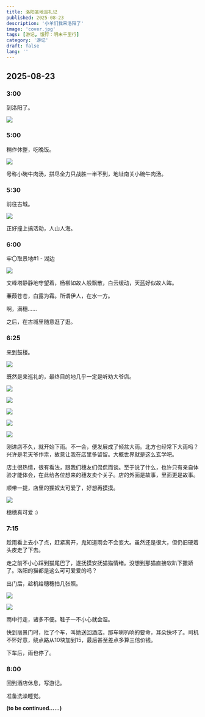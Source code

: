 ```yaml
---
title: 洛阳圣地巡礼记
published: 2025-08-23
description: '小羊们我来洛阳了'
image: 'cover.jpg'
tags: [游记, 饿殍：明末千里行]
category: '游记'
draft: false
lang: ''
---
```


## 2025-08-23

### 3:00

到洛阳了。

![](arrival.jpg)

### 5:00

稍作休整，吃晚饭。

![](soup.jpg)

号称小碗牛肉汤，拼尽全力只战胜一半不到，地址南关小碗牛肉汤。

### 5:30

前往古城。

![](city.jpg)

正好撞上搞活动，人山人海。

### 6:00

牢〇取景地#1 - 湖边

![](lake.jpg)

文峰塔静静地守望着，杨柳如故人般飘散，白云缓动，天蓝好似故人眸。

蒹葭苍苍，白露为霜。所谓伊人，在水一方。

啊，满穗……

之后，在古城里随意逛了逛。

### 6:25

来到鼓楼。

![](drum_building.jpg)

既然是来巡礼的，最终目的地几乎一定是听劝大爷店。

![](store1.jpg)

![](store2.jpg)

![](store3.jpg)

![](store4.jpg)

![](store5.jpg)

刚进店不久，就开始下雨。不一会，便发展成了倾盆大雨。北方也经常下大雨吗？兴许是老天爷作祟，故意让我在店里多留留。大概世界就是这么玄学吧。

店主很热情，很有看法，跟我们穗友们侃侃而谈。至于说了什么，也许只有亲自体验才能体会，在此给各位想来的穗友卖个关子。店的外面是故事，里面更是故事。

顺带一提，店里的狸奴太可爱了，好想再摸摸。

![](store_item.jpg)

穗穗真可爱 :)

### 7:15

趁雨看上去小了点，赶紧离开，鬼知道雨会不会变大。虽然还是很大，但仍旧硬着头皮走了下去。

走之前不小心踩到猫尾巴了，遂抚摸安抚猫猫情绪。没想到那猫直接软趴下撒娇了。洛阳的猫都是这么可可爱爱的吗？

出门后，趁机给穗穗拍几张照。

![](drum2.jpg)

![](drum3.jpg)

雨中行走，诸多不便。鞋子一不小心就会湿。

快到丽景门时，拦了个车，叫她送回酒店。那车喇叭响的要命，耳朵快坏了。司机不怀好意，绕点路从10块加到15，最后甚至差点多算三倍价钱。

下车后，雨也停了。

### 8:00

回到酒店休息，写游记。

准备洗澡睡觉。

**(to be continued......)**
